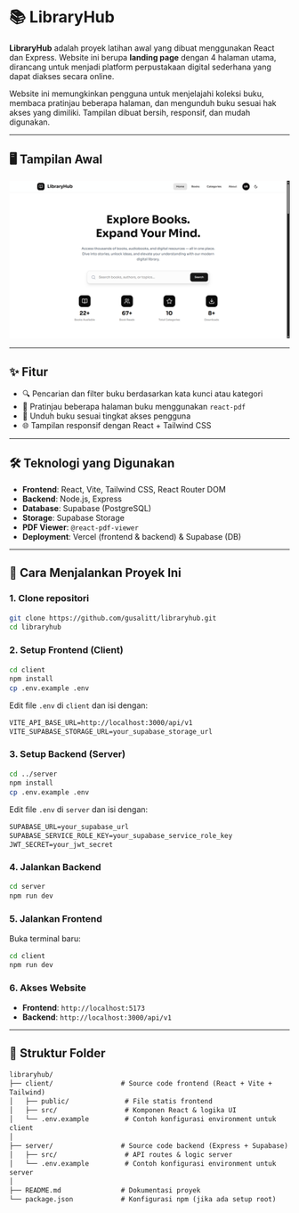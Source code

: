 # 📚 LibraryHub

**LibraryHub** adalah proyek latihan awal yang dibuat menggunakan React dan Express. Website ini berupa **landing page** dengan 4 halaman utama, dirancang untuk menjadi platform perpustakaan digital sederhana yang dapat diakses secara online.  

Website ini memungkinkan pengguna untuk menjelajahi koleksi buku, membaca pratinjau beberapa halaman, dan mengunduh buku sesuai hak akses yang dimiliki. Tampilan dibuat bersih, responsif, dan mudah digunakan.

---

## 🖥️ Tampilan Awal
![Tampilan Awal Project](./client/public/preview.png)

---

## ✨ Fitur

- 🔍 Pencarian dan filter buku berdasarkan kata kunci atau kategori  
- 📖 Pratinjau beberapa halaman buku menggunakan `react-pdf`  
- 💾 Unduh buku sesuai tingkat akses pengguna  
- 🌐 Tampilan responsif dengan React + Tailwind CSS  

---

## 🛠️ Teknologi yang Digunakan

- **Frontend**: React, Vite, Tailwind CSS, React Router DOM  
- **Backend**: Node.js, Express  
- **Database**: Supabase (PostgreSQL)  
- **Storage**: Supabase Storage  
- **PDF Viewer**: `@react-pdf-viewer`  
- **Deployment**: Vercel (frontend & backend) & Supabase (DB)  

---

## 🚀 Cara Menjalankan Proyek Ini

### 1. Clone repositori
```bash
git clone https://github.com/gusalitt/libraryhub.git
cd libraryhub
```

### 2. Setup Frontend (Client)
```bash
cd client
npm install
cp .env.example .env
```
Edit file `.env` di `client` dan isi dengan:
```env
VITE_API_BASE_URL=http://localhost:3000/api/v1
VITE_SUPABASE_STORAGE_URL=your_supabase_storage_url
```

### 3. Setup Backend (Server)
```bash
cd ../server
npm install
cp .env.example .env
```
Edit file `.env` di `server` dan isi dengan:
```env
SUPABASE_URL=your_supabase_url
SUPABASE_SERVICE_ROLE_KEY=your_supabase_service_role_key
JWT_SECRET=your_jwt_secret
```

### 4. Jalankan Backend
```bash
cd server
npm run dev
```

### 5. Jalankan Frontend
Buka terminal baru:
```bash
cd client
npm run dev
```

### 6. Akses Website
- **Frontend**: `http://localhost:5173`  
- **Backend**: `http://localhost:3000/api/v1`

---

## 📂 Struktur Folder
```
libraryhub/
├── client/                 # Source code frontend (React + Vite + Tailwind)
│   ├── public/              # File statis frontend
│   ├── src/                 # Komponen React & logika UI
│   └── .env.example         # Contoh konfigurasi environment untuk client
│
├── server/                 # Source code backend (Express + Supabase)
│   ├── src/                 # API routes & logic server
│   └── .env.example         # Contoh konfigurasi environment untuk server
│
├── README.md               # Dokumentasi proyek
└── package.json            # Konfigurasi npm (jika ada setup root)
```